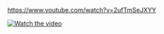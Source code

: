 https://www.youtube.com/watch?v=2ufTmSeJXYY

[![Watch the video](https://search4less.com/wp-content/uploads/2017/02/post-1-s4.jpg)](https://www.youtube.com/watch?v=2ufTmSeJXYY)
